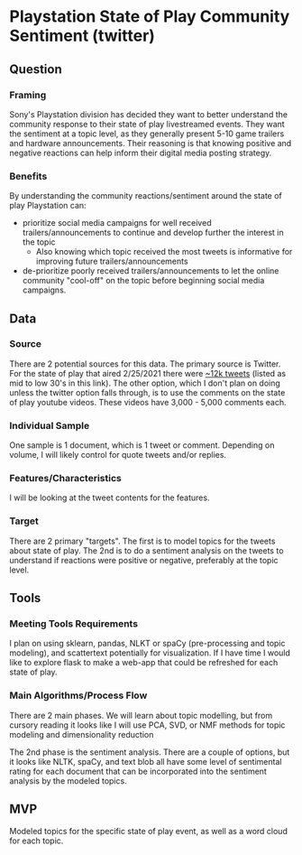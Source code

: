 # Playstation State of Play Community Sentiment (twitter)

## Question
### Framing
Sony's Playstation division has decided they want to better understand the community response to their state of play livestreamed events. They want the sentiment at a topic level, as they generally present 5-10 game trailers and hardware announcements. Their reasoning is that knowing positive and negative reactions can help inform their digital media posting strategy.

### Benefits
By understanding the community reactions/sentiment around the state of play Playstation can:
* prioritize social media campaigns for well received trailers/announcements to continue and develop further the interest in the topic
  * Also knowing which topic received the most tweets is informative for improving future trailers/announcements
* de-prioritize poorly received trailers/announcements to let the online community "cool-off" on the topic before beginning social media campaigns.

## Data
### Source
There are 2 potential sources for this data. The primary source is Twitter. For the state of play that aired 2/25/2021 there were [~12k tweets](https://www.exportdata.io/trends/united-states/2021-02-25/15) (listed as mid to low 30's in this link). The other option, which I don't plan on doing unless the twitter option falls through, is to use the comments on the state of play youtube videos. These videos have 3,000 - 5,000 comments each.

### Individual Sample
One sample is 1 document, which is 1 tweet or comment. Depending on volume, I will likely control for quote tweets and/or replies.

### Features/Characteristics
I will be looking at the tweet contents for the features. 

### Target
There are 2 primary "targets". The first is to model topics for the tweets about state of play. The 2nd is to do a sentiment analysis on the tweets to understand if reactions were positive or negative, preferably at the topic level.

## Tools
### Meeting Tools Requirements
I plan on using sklearn, pandas, NLKT or spaCy (pre-processing and topic modeling), and scattertext potentially for visualization. If I have time I would like to explore flask to make a web-app that could be refreshed for each state of play.

### Main Algorithms/Process Flow
There are 2 main phases. We will learn about topic modelling, but from cursory reading it looks like I will use PCA, SVD, or NMF methods for topic modeling and dimensionality reduction

The 2nd phase is the sentiment analysis. There are a couple of options, but it looks like NLTK, spaCy, and text blob all have some level of sentimental rating for each document that can be incorporated into the sentiment analysis by the modeled topics.


## MVP
Modeled topics for the specific state of play event, as well as a word cloud for each topic.
